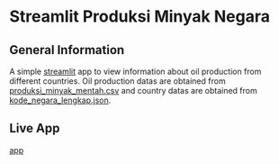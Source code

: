 # Streamlit Produksi Minyak Negara

## General Information
A simple [streamlit](https://streamlit.io) app to view information about oil production from different countries. Oil production datas are obtained from [produksi_minyak_mentah.csv](https://github.com/adamzainuri01/StreamlitProduksiMinyakNegara/blob/main/produksi_minyak_mentah.csv) and country datas are obtained from [kode_negara_lengkap.json](https://github.com/adamzainuri01/StreamlitProduksiMinyakNegara/blob/main/kode_negara_lengkap.json).


## Live App
[app](https://share.streamlit.io/adamzainuri01/streamlitproduksiminyaknegara/main/Streamlit_ProduksiMinyak.py)

